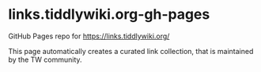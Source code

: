 # links.tiddlywiki.org-gh-pages
GitHub Pages repo for https://links.tiddlywiki.org/

This page automatically creates a curated link collection, that is maintained by the TW community. 
